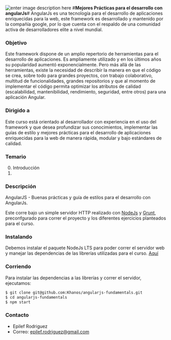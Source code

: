 ![enter image description here](https://angularjs.org/img/AngularJS-large.png)
#**Mejores Prácticas para el desarrollo con angularJs**#
AngularJs es una tecnología para el desarrollo de aplicaciones enriquecidas para la web, este framework es desarrollado y mantenido por la compañía google, por lo que cuenta con el respaldo de una comunidad activa de desarrolladores elite a nivel mundial.

### <i class="icon-target"></i> **Objetivo** ###
Este framework dispone de un amplio repertorio de herramientas para el desarrollo de aplicaciones. Es ampliamente utilizado y en los últimos años su popularidad aumentó exponencialmente. Pero más allá de las herramientas, existe la necesidad de describir la manera en que el código se crea, sobre todo para grandes proyectos, con trabajo colaborativo, multitud de funcionalidades, grandes repositorios y que al momento de implementar el código permita optimizar los atributos de calidad (escalabilidad, mantenibilidad, rendimiento, seguridad, entre otros) para una aplicación Angular.

### <i class="icon-users"></i> **Dirigido a** ###
Este curso está orientado al desarrollador con experiencia en el uso del framework y que desea profundizar sus conocimientos, implementar las guías de estilo y mejores prácticas para el desarrollo de aplicaciones enriquecidas para la web de manera rápida, modular y bajo estándares de calidad.

### <i class="icon-book"></i> **Temario** ###
0. Introducción
0.

### <i class="icon-pencil"></i> **Descripción** ###
AngularJS - Buenas prácticas y guía de estilos para el desarrollo con AngularJs.

Este corre bajo un simple servidor HTTP realizado con [NodeJs](https://nodejs.org/en/) y [Grunt](http://gruntjs.com/), preconfgurado para correr el proyecto y los diferentes ejercicios planteados para el curso.

### <i class="icon-cog-alt"></i> **Instalando** ###

Debemos instalar el paquete NodeJs LTS para poder correr el servidor web y manejar las dependencias de las librerías utilizadas para el curso. [Aquí](https://nodejs.org/en/)

### <i class="icon-play"></i> **Corriendo** ###

Para instalar las dependencias a las librerías y correr el servidor, ejecutamos:

```bash
$ git clone git@github.com:Khanos/angularjs-fundamentals.git
$ cd angularjs-fundamentals
$ npm start
```


### <i class="icon-thumbs-up-alt"></i> **Contacto** ###
* Epilef Rodriguez
* Correo: epilef.rodriguez@gmail.com
